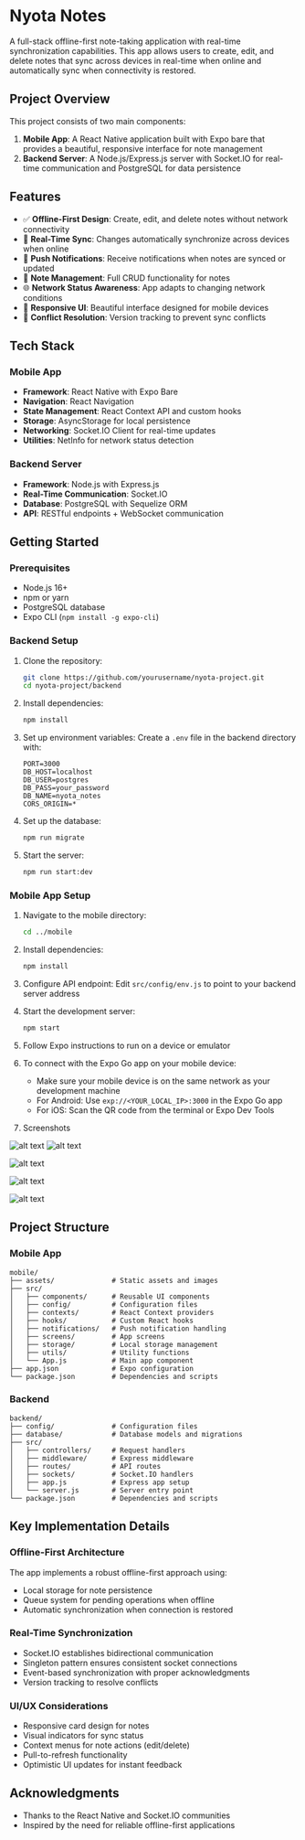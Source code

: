 # Nyota Notes

A full-stack offline-first note-taking application with real-time synchronization capabilities. This app allows users to create, edit, and delete notes that sync across devices in real-time when online and automatically sync when connectivity is restored.

## Project Overview

This project consists of two main components:

1. **Mobile App**: A React Native application built with Expo bare that provides a beautiful, responsive interface for note management
2. **Backend Server**: A Node.js/Express.js server with Socket.IO for real-time communication and PostgreSQL for data persistence

## Features

- ✅ **Offline-First Design**: Create, edit, and delete notes without network connectivity
- 🔄 **Real-Time Sync**: Changes automatically synchronize across devices when online
- 🔔 **Push Notifications**: Receive notifications when notes are synced or updated 
- 📝 **Note Management**: Full CRUD functionality for notes
- 🌐 **Network Status Awareness**: App adapts to changing network conditions
- 📱 **Responsive UI**: Beautiful interface designed for mobile devices
- 🔄 **Conflict Resolution**: Version tracking to prevent sync conflicts

## Tech Stack

### Mobile App
- **Framework**: React Native with Expo Bare
- **Navigation**: React Navigation
- **State Management**: React Context API and custom hooks
- **Storage**: AsyncStorage for local persistence
- **Networking**: Socket.IO Client for real-time updates
- **Utilities**: NetInfo for network status detection

### Backend Server
- **Framework**: Node.js with Express.js
- **Real-Time Communication**: Socket.IO
- **Database**: PostgreSQL with Sequelize ORM
- **API**: RESTful endpoints + WebSocket communication

## Getting Started

### Prerequisites
- Node.js 16+
- npm or yarn
- PostgreSQL database
- Expo CLI (`npm install -g expo-cli`)

### Backend Setup

1. Clone the repository:
   ```bash
   git clone https://github.com/yourusername/nyota-project.git
   cd nyota-project/backend
   ```

2. Install dependencies:
   ```bash
   npm install
   ```

3. Set up environment variables:
   Create a `.env` file in the backend directory with:
   ```
   PORT=3000
   DB_HOST=localhost
   DB_USER=postgres
   DB_PASS=your_password
   DB_NAME=nyota_notes
   CORS_ORIGIN=*
   ```

4. Set up the database:
   ```bash
   npm run migrate
   ```

5. Start the server:
   ```bash
   npm run start:dev
   ```

### Mobile App Setup

1. Navigate to the mobile directory:
   ```bash
   cd ../mobile
   ```

2. Install dependencies:
   ```bash
   npm install
   ```

3. Configure API endpoint:
   Edit `src/config/env.js` to point to your backend server address

4. Start the development server:
   ```bash
   npm start
   ```

5. Follow Expo instructions to run on a device or emulator


6. To connect with the Expo Go app on your mobile device:
   - Make sure your mobile device is on the same network as your development machine
   - For Android: Use `exp://<YOUR_LOCAL_IP>:3000` in the Expo Go app
   - For iOS: Scan the QR code from the terminal or Expo Dev Tools

7. Screenshots

![alt text](./mobile/assets/splashIcon.jpg)
![alt text](./mobile/assets/list.jpg)

![alt text](./mobile/assets/create.jpg)

![alt text](./mobile/assets/edit.jpg)

![alt text](./mobile/assets/delete.jpg)




## Project Structure

### Mobile App
```
mobile/
├── assets/              # Static assets and images
├── src/
│   ├── components/      # Reusable UI components
│   ├── config/          # Configuration files
│   ├── contexts/        # React Context providers
│   ├── hooks/           # Custom React hooks
│   ├── notifications/   # Push notification handling
│   ├── screens/         # App screens
│   ├── storage/         # Local storage management
│   ├── utils/           # Utility functions
│   └── App.js           # Main app component
├── app.json             # Expo configuration
└── package.json         # Dependencies and scripts
```

### Backend
```
backend/
├── config/              # Configuration files
├── database/            # Database models and migrations
├── src/
│   ├── controllers/     # Request handlers
│   ├── middleware/      # Express middleware
│   ├── routes/          # API routes
│   ├── sockets/         # Socket.IO handlers
│   ├── app.js           # Express app setup
│   └── server.js        # Server entry point
└── package.json         # Dependencies and scripts
```

## Key Implementation Details

### Offline-First Architecture
The app implements a robust offline-first approach using:
- Local storage for note persistence
- Queue system for pending operations when offline
- Automatic synchronization when connection is restored

### Real-Time Synchronization
- Socket.IO establishes bidirectional communication
- Singleton pattern ensures consistent socket connections
- Event-based synchronization with proper acknowledgments
- Version tracking to resolve conflicts

### UI/UX Considerations
- Responsive card design for notes
- Visual indicators for sync status
- Context menus for note actions (edit/delete)
- Pull-to-refresh functionality
- Optimistic UI updates for instant feedback

## Acknowledgments

- Thanks to the React Native and Socket.IO communities
- Inspired by the need for reliable offline-first applications 